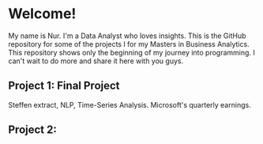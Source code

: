 # Welcome!
My name is Nur. I'm a Data Analyst who loves insights. This is the GitHub repository
for some of the projects I for my Masters in Business Analytics. This repository
shows only the beginning of my journey into programming. I can't wait to do more 
and share it here with you guys. 


## Project 1: Final Project 
Steffen extract, NLP, Time-Series Analysis. Microsoft's quarterly earnings. 

## Project 2: 
